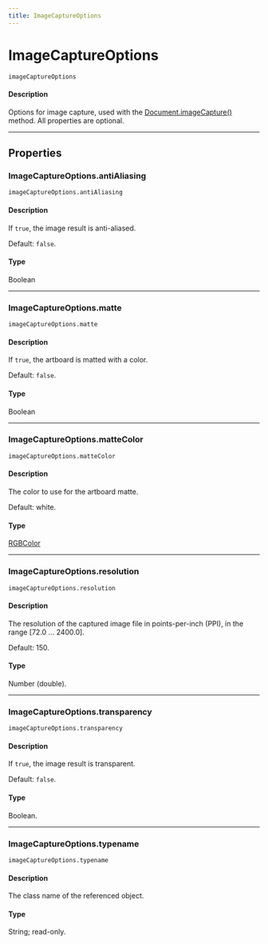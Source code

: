 ```yaml
---
title: ImageCaptureOptions
---
```

# ImageCaptureOptions

`imageCaptureOptions`

#### Description

Options for image capture, used with the [Document.imageCapture()](../document#documentimagecapture) method. All properties are optional.

---

## Properties

### ImageCaptureOptions.antiAliasing

`imageCaptureOptions.antiAliasing`

#### Description

If `true`, the image result is anti-aliased.

Default: `false`.

#### Type

Boolean

---

### ImageCaptureOptions.matte

`imageCaptureOptions.matte`

#### Description

If `true`, the artboard is matted with a color.

Default: `false`.

#### Type

Boolean

---

### ImageCaptureOptions.matteColor

`imageCaptureOptions.matteColor`

#### Description

The color to use for the artboard matte.

Default: white.

#### Type

[RGBColor](.././RGBColor)

---

### ImageCaptureOptions.resolution

`imageCaptureOptions.resolution`

#### Description

The resolution of the captured image file in points-per-inch (PPI), in the range [72.0 ... 2400.0].

Default: 150.

#### Type

Number (double).

---

### ImageCaptureOptions.transparency

`imageCaptureOptions.transparency`

#### Description

If `true`, the image result is transparent.

Default: `false`.

#### Type

Boolean.

---

### ImageCaptureOptions.typename

`imageCaptureOptions.typename`

#### Description

The class name of the referenced object.

#### Type

String; read-only.
